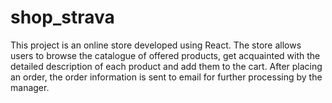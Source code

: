 # shop_strava
This project is an online store developed using React. The store allows users to browse the catalogue of offered products, get acquainted with the detailed description of each product and add them to the cart. After placing an order, the order information is sent to email for further processing by the manager.
